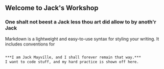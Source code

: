 ## Welcome to Jack's Workshop


### One shalt not beest a Jack less thou art did allow to by anoth'r Jack

Markdown is a lightweight and easy-to-use syntax for styling your writing. It includes conventions for

```markdown

***I am Jack Mayville, and I shall forever remain that way.***
I want to code stuff, and my hard practice is shown off here.
